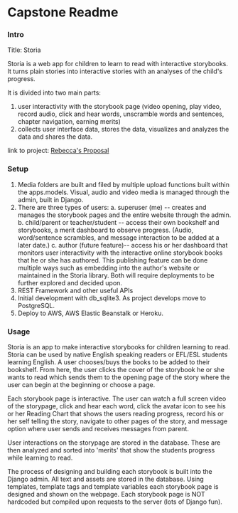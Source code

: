 # Capstone Readme


### Intro

Title: Storia

Storia is a web app for children to learn to read with interactive storybooks. It turns plain stories into interactive stories with an analyses of the child's progress. 

It is divided into two main parts: 

   1. user interactivity with the storybook page (video opening, play video, record audio, click and hear words, unscramble words and sentences, chapter navigation, earning merits)
   2. collects user interface data, stores the data, visualizes and analyzes the data and shares the data.

link to project:
<a href="docs/my_proposal.md">Rebecca's Proposal</a>

### Setup

1. Media folders are built and filed by multiple upload functions built within the apps.models.  Visual, audio and video media is managed through the admin, built in Django.
2. There are three types of users: 
    a. superuser (me) --  creates and manages the storybook pages and the entire website through the admin.  
    b. child/parent or teacher/student -- access their own bookshelf and storybooks, a merit dashboard to observe progress.  (Audio, word/sentence scrambles, and message interaction to be added at a later date.)
    c. author (future feature)-- access his or her dashboard that monitors user interactivity with the interactive online storybook books that he or she has authored.  This publishing feature can be done multiple ways such as embedding into the author's website or maintained in the Storia library.  Both will require deployments to be further explored and decided upon.
3. REST Framework and other useful APIs 
4. Initial development with db_sqlite3.  As project develops move to  PostgreSQL.
5. Deploy to AWS, AWS Elastic Beanstalk or Heroku.

### Usage

Storia is an app to make interactive storybooks for children learning to read.  Storia can be used by native English speaking readers or EFL/ESL students learning English.  A user chooses/buys the books to be added to their bookshelf.  From here, the user clicks the cover of the storybook he or she wants to read which sends them to the opening page of the story where the user can begin at the beginning or choose a page.  

Each storybook page is interactive.  The user can watch a full screen video of the storypage, click and hear each word, click the avatar icon to see his or her Reading Chart that shows the users reading progress, record his or her self telling the story, navigate to other pages of the story, and message option where user sends and receives messages from parent.  

User interactions on the storypage are stored in the database.  These are then analyzed and sorted into 'merits' that show the students progress while learning to read.  

The process of designing and building each storybook is built into the Django admin.  All text and assets are stored in the database.  Using templates, template tags and template variables each storybook page is designed and shown on the webpage.  Each storybook page is NOT hardcoded but compiled upon requests to the server (lots of Django fun).


